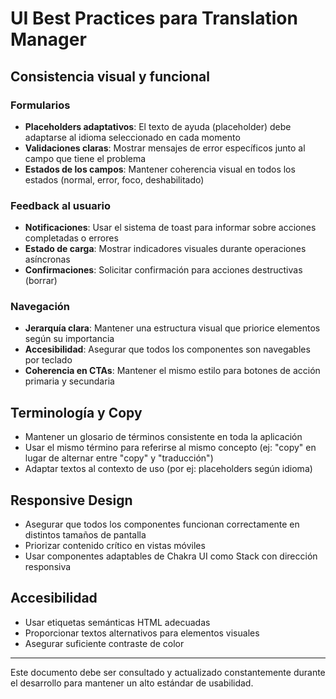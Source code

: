 # UI Best Practices para Translation Manager

## Consistencia visual y funcional

### Formularios
- **Placeholders adaptativos**: El texto de ayuda (placeholder) debe adaptarse al idioma seleccionado en cada momento
- **Validaciones claras**: Mostrar mensajes de error específicos junto al campo que tiene el problema
- **Estados de los campos**: Mantener coherencia visual en todos los estados (normal, error, foco, deshabilitado)

### Feedback al usuario
- **Notificaciones**: Usar el sistema de toast para informar sobre acciones completadas o errores
- **Estado de carga**: Mostrar indicadores visuales durante operaciones asíncronas
- **Confirmaciones**: Solicitar confirmación para acciones destructivas (borrar)

### Navegación
- **Jerarquía clara**: Mantener una estructura visual que priorice elementos según su importancia
- **Accesibilidad**: Asegurar que todos los componentes son navegables por teclado
- **Coherencia en CTAs**: Mantener el mismo estilo para botones de acción primaria y secundaria

## Terminología y Copy
- Mantener un glosario de términos consistente en toda la aplicación
- Usar el mismo término para referirse al mismo concepto (ej: "copy" en lugar de alternar entre "copy" y "traducción")
- Adaptar textos al contexto de uso (por ej: placeholders según idioma)

## Responsive Design
- Asegurar que todos los componentes funcionan correctamente en distintos tamaños de pantalla
- Priorizar contenido crítico en vistas móviles
- Usar componentes adaptables de Chakra UI como Stack con dirección responsiva

## Accesibilidad
- Usar etiquetas semánticas HTML adecuadas
- Proporcionar textos alternativos para elementos visuales
- Asegurar suficiente contraste de color

---

Este documento debe ser consultado y actualizado constantemente durante el desarrollo para mantener un alto estándar de usabilidad.

